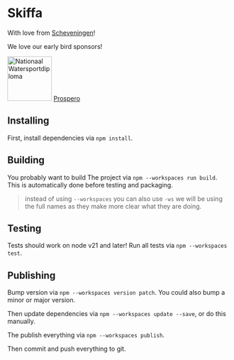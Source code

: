 # Skiffa

With love from [Scheveningen](https://www.youtube.com/live/A5kXiKzbBFs?si=D1ehBSQQ43zCyDb9)!

We love our early bird sponsors!

[<img src="assets/nawadi.svg" alt="Nationaal Watersportdiploma" width="100" />](https://www.nationaalwatersportdiploma.nl/)
[Prospero](https://prosperoapp.com)

## Installing

First, install dependencies via `npm install`.

## Building

You probably want to build The project via `npm --workspaces run build`. This is automatically done before testing and packaging.

> instead of using `--workspaces` you can also use `-ws` we will be using the full names as they make more clear what they are doing.

## Testing

Tests should work on node v21 and later! Run all tests via `npm --workspaces test`.

## Publishing

Bump version via `npm --workspaces version patch`. You could also bump a minor or major version.

Then update dependencies via `npm --workspaces update --save`, or do this manually.

The publish everything via `npm --workspaces publish`.

Then commit and push everything to git.
